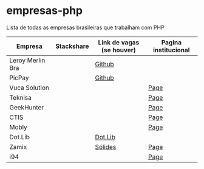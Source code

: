 # empresas-php
Lista de todas as empresas brasileiras que trabalham com PHP

| Empresa | Stackshare | Link de vagas (se houver) | Pagina institucional |
| ------- | -------- | -------- |  -------- |
| Leroy Merlin Bra | | [Github](https://github.com/leroy-merlin-br/) | |
| PicPay | | [Github](https://github.com/picpay) | |
| Vuca Solution | |  | [Page](https://vucasolution.com.br/) | 
| Teknisa | | | [Page](https://www.teknisa.com/) |
| GeekHunter | | | [Page](https://geekhunter.com.br/) |
| CTIS | | | [Page](https://ctis.com.br/) |
| Mobly | | | [Page](https://mobly.com.br/) |
| Dot.Lib | | [Dot.Lib](https://github.com/dotlib) | |
| Zamix | | [Sólides](https://zamix.solides.jobs/) | [Page](https://zamix.com.br) |
| i94 | |  | [Page](https://i94.co) |
